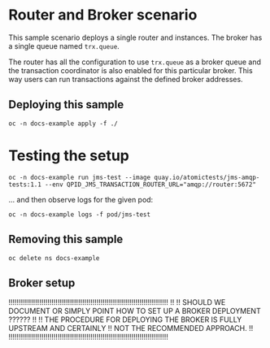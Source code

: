 # Router and Broker scenario

This sample scenario deploys a single router and instances.
The broker has a single queue named `trx.queue`.

The router has all the configuration to use `trx.queue` as 
a broker queue and the transaction coordinator is also enabled
for this particular broker. This way users can run transactions
against the defined broker addresses.


## Deploying this sample

```
oc -n docs-example apply -f ./
```

# Testing the setup

```
oc -n docs-example run jms-test --image quay.io/atomictests/jms-amqp-tests:1.1 --env QPID_JMS_TRANSACTION_ROUTER_URL="amqp://router:5672"
```

... and then observe logs for the given pod:

```
oc -n docs-example logs -f pod/jms-test
```

## Removing this sample

```
oc delete ns docs-example
```

## Broker setup

!!!!!!!!!!!!!!!!!!!!!!!!!!!!!!!!!!!!!!!!!!!!!!!!!!!!!!!!!!!!!!!!!!!!!!!!!!!!!!
!!
!! SHOULD WE DOCUMENT OR SIMPLY POINT HOW TO SET UP A BROKER DEPLOYMENT ??????
!!
!! THE PROCEDURE FOR DEPLOYING THE BROKER IS FULLY UPSTREAM AND CERTAINLY
!! NOT THE RECOMMENDED APPROACH.
!!
!!!!!!!!!!!!!!!!!!!!!!!!!!!!!!!!!!!!!!!!!!!!!!!!!!!!!!!!!!!!!!!!!!!!!!!!!!!!!!
